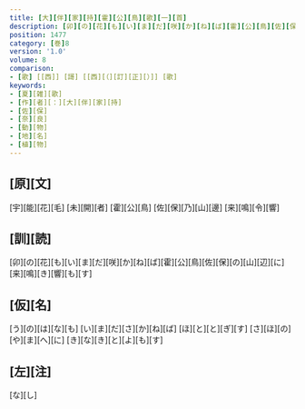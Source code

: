 ```yaml
---
title: [大][伴][家][持][霍][公][鳥][歌][一][首]
description: [卯][の][花][も][い][ま][だ][咲][か][ね][ば][霍][公][鳥][佐][保][の][山][辺][に][来][鳴][き][響][も][す]
position: 1477
category: [巻]8
version: '1.0'
volume: 8
comparison:
- [歌] [[西]] [謌] [[西][（][訂][正][）]] [歌]
keywords:
- [夏][雑][歌]
- [作][者][：][大][伴][家][持]
- [佐][保]
- [奈][良]
- [動][物]
- [地][名]
- [植][物]
---
```


## [原][文]

[宇][能][花][毛] [未][開][者] [霍][公][鳥] [佐][保][乃][山][邊] [来][鳴][令][響]

## [訓][読]

[卯][の][花][も][い][ま][だ][咲][か][ね][ば][霍][公][鳥][佐][保][の][山][辺][に][来][鳴][き][響][も][す]

## [仮][名]

[う][の][は][な][も] [い][ま][だ][さ][か][ね][ば] [ほ][と][と][ぎ][す] [さ][ほ][の][や][ま][へ][に] [き][な][き][と][よ][も][す]

## [左][注]

[な][し]

